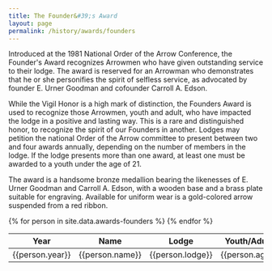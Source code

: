 ```yaml
---
title: The Founder&#39;s Award
layout: page
permalink: /history/awards/founders
---
```

Introduced at the 1981 National Order of the Arrow Conference, the Founder&#39;s Award recognizes Arrowmen who have given outstanding service to their lodge. The award is reserved for an Arrowman who demonstrates that he or she personifies the spirit of selfless service, as advocated by founder E. Urner Goodman and cofounder Carroll A. Edson.

While the Vigil Honor is a high mark of distinction, the Founders Award is used to recognize those Arrowmen, youth and adult, who have impacted the lodge in a positive and lasting way. This is a rare and distinguished honor, to recognize the spirit of our Founders in another. Lodges may petition the national Order of the Arrow committee to present between two and four awards annually, depending on the number of members in the lodge. If the lodge presents more than one award, at least one must be awarded to a youth under the age of 21.

The award is a handsome bronze medallion bearing the likenesses of E. Urner Goodman and Carroll A. Edson, with a wooden base and a brass plate suitable for engraving. Available for uniform wear is a gold-colored arrow suspended from a red ribbon.

<table class="table table-striped my-3 ">
  <thead>
    <tr>
      <th scope="col">Year</th>
      <th scope="col">Name</th>
      <th scope="col">Lodge</th>
      <th scope="col">Youth/Adult</th>
    </tr>
  </thead>
  <tbody>
    {% for person in site.data.awards-founders %}
      <tr>
        <td>{{person.year}}</td>
        <td>{{person.name}}</td>
        <td>{{person.lodge}}</td>
        <td>{{person.age}}</td>
      </tr>
    {% endfor %}
  </tbody>
</table>
